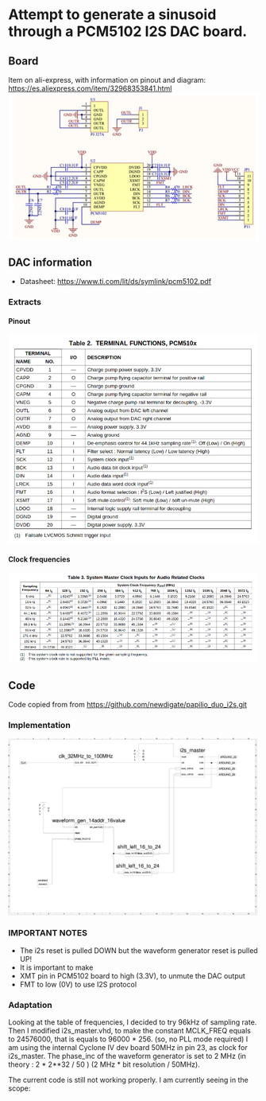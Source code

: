 # Attempt to generate a sinusoid through a PCM5102 I2S DAC board.
## Board
Item on ali-express, with information on pinout and diagram: https://es.aliexpress.com/item/32968353841.html
![Board diagram](doc/pcm5102_board_diagram.jpg)

## DAC information
 * Datasheet: https://www.ti.com/lit/ds/symlink/pcm5102.pdf
### Extracts
#### Pinout
![Chip pins](doc/pcm5102_table2_TerminalFunctions.png)

#### Clock frequencies
![Master clock frequencies related to the sampling rate frequencies](doc/pcm5102_table3_MasterClock_vs_SRs.png)


## Code
Code copied from from https://github.com/newdigate/papilio_duo_i2s.git

### Implementation
![Original implementation](doc/wave_gen_circuit.png)

### IMPORTANT NOTES
 * The i2s reset is pulled DOWN but the waveform generator reset is pulled UP!
 * It is important to make
  * XMT pin in PCM5102 board to high (3.3V), to unmute the DAC output
  * FMT to low (0V) to use I2S protocol

### Adaptation
Looking at the table of frequencies, I decided to try 96kHz of sampling rate. Then I modified i2s_master.vhd, to make the constant MCLK_FREQ equals to 24576000, that is equals to 96000 * 256. (so, no PLL mode required)
I am using the internal Cyclone IV dev board 50MHz in pin 23, as clock for i2s_master. The phase_inc of the waveform generator is set to 2 MHz (in theory : 2 * 2**32 / 50 ) (2 MHz * bit resolution / 50MHz).

The current code is still not working properly.
I am currently seeing in the scope:

